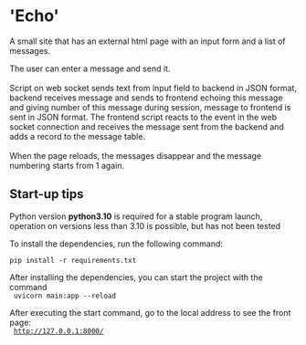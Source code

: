 # 'Echo'

A small site that has an external html page with an input form and a list of messages.
<br>

The user can enter a message and send it.
<br>
<br>
Script on web socket sends text from input field to backend in JSON format, backend receives message and sends to frontend echoing this message and giving number of this message during session, message to frontend is sent in JSON format.
The frontend script reacts to the event in the web socket connection and receives the message sent from the backend and adds a record to the message table.
<br>
<br>
When the page reloads, the messages disappear and the message numbering starts from 1 again.


## Start-up tips

Python version __python3.10__ is required for a stable program launch, operation on versions less than 3.10 is possible, but has not been tested

To install the dependencies, run the following command:
<br>
<code>
pip install -r requirements.txt
</code>
<br>

After installing the dependencies, you can start the project with the command
<br>
<code>
uvicorn main:app --reload
</code>
<br>

After executing the start command, go to the local address to see the front page:
<br>
<code>
http://127.0.0.1:8000/
</code>
<br>